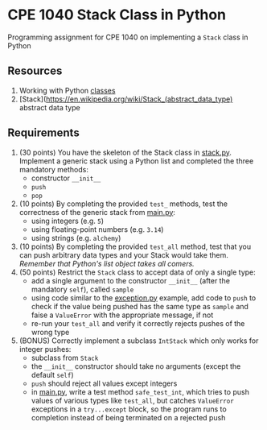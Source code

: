 # CPE 1040 Stack Class in Python

Programming assignment for CPE 1040 on implementing a `Stack` class in Python

## Resources
1. Working with Python [classes](http://introtopython.org/classes.html)
2. [Stack](https://en.wikipedia.org/wiki/Stack_(abstract_data_type) abstract data type

## Requirements
1. (30 points) You have the skeleton of the Stack class in [stack.py](stack.py). Implement a generic stack using a Python list and completed the three mandatory methods:
   - constructor `__init__`
   - `push`
   - `pop`
2. (10 points) By completing the provided `test_` methods, test the correctness of the generic stack from [main.py](main.py):
   - using integers (e.g. `5`)
   - using floating-point numbers (e.g. `3.14`)
   - using strings (e.g. `alchemy`)
3. (10 points) By completing the provided `test_all` method, test that you can push arbitrary data types and your Stack would take them. _Remember that Python's list object takes all comers._
4. (50 points) Restrict the `Stack` class to accept data of only a single type:
   - add a single argument to the constructor `__init__` (after the mandatory `self`), called `sample`
   - using code similar to the [exception.py](exception.py) example, add code to `push` to check if the value being pushed has the same type as `sample` and faise a `ValueError` with the appropriate message, if not
   - re-run your `test_all` and verify it correctly rejects pushes of the wrong type
5. (BONUS) Correctly implement a subclass `IntStack` which only works for integer pushes:
   - subclass from `Stack`
   - the `__init__` constructor should take no arguments (except the default `self`)
   - `push` should reject all values except integers
   - in [main.py](main.py), write a test method `safe_test_int`, which tries to push values of various types like `test_all`, but catches `ValueError` exceptions in a `try...except` block, so the program runs to completion instead of being terminated on a rejected push 
   
